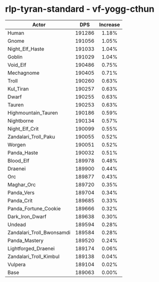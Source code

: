 # rlp-tyran-standard - vf-yogg-cthun
| Actor | DPS | Increase |
|---|:---:|:---:|
|Human|191286|1.18%|
|Gnome|191056|1.05%|
|Night_Elf_Haste|191033|1.04%|
|Goblin|191029|1.04%|
|Void_Elf|190486|0.75%|
|Mechagnome|190405|0.71%|
|Troll|190260|0.63%|
|Kul_Tiran|190257|0.63%|
|Dwarf|190255|0.63%|
|Tauren|190253|0.63%|
|Highmountain_Tauren|190186|0.59%|
|Nightborne|190134|0.57%|
|Night_Elf_Crit|190099|0.55%|
|Zandalari_Troll_Paku|190055|0.52%|
|Worgen|190051|0.52%|
|Panda_Haste|190032|0.51%|
|Blood_Elf|189978|0.48%|
|Draenei|189900|0.44%|
|Orc|189877|0.43%|
|Maghar_Orc|189720|0.35%|
|Panda_Vers|189704|0.34%|
|Panda_Crit|189685|0.33%|
|Panda_Fortune_Cookie|189666|0.32%|
|Dark_Iron_Dwarf|189638|0.30%|
|Undead|189594|0.28%|
|Zandalari_Troll_Bwonsamdi|189584|0.28%|
|Panda_Mastery|189520|0.24%|
|Lightforged_Draenei|189174|0.06%|
|Zandalari_Troll_Kimbul|189138|0.04%|
|Vulpera|189104|0.02%|
|Base|189063|0.00%|
